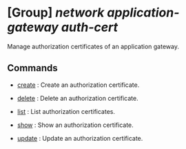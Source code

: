 # [Group] _network application-gateway auth-cert_

Manage authorization certificates of an application gateway.

## Commands

- [create](/Commands/network/application-gateway/auth-cert/_create.md)
: Create an authorization certificate.

- [delete](/Commands/network/application-gateway/auth-cert/_delete.md)
: Delete an authorization certificate.

- [list](/Commands/network/application-gateway/auth-cert/_list.md)
: List authorization certificates.

- [show](/Commands/network/application-gateway/auth-cert/_show.md)
: Show an authorization certificate.

- [update](/Commands/network/application-gateway/auth-cert/_update.md)
: Update an authorization certificate.
